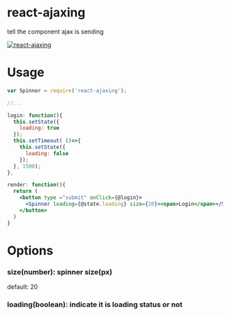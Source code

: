 # react-ajaxing
tell the component ajax is sending

[![react-ajaxing](http://i.imgur.com/A3PPhCY.gif)](http://i.imgur.com/A3PPhCY.gif)

# Usage

```jsx
var Spinner = require('react-ajaxing');

//...

login: function(){
  this.setState({
    loading: true
  });
  this.setTimeout( ()=>{
    this.setState({
      loading: false
    });
  }, 1500);
},

render: function(){
  return (
    <button type ="submit" onClick={@login}>
      <Spinner loading={@state.loading} size={20}><span>Login</span></Spinner>
    </button>
  )
}
```

# Options

### size(number): spinner size(px)
default: 20

### loading(boolean): indicate it is loading status or not

